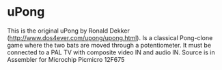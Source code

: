 # uPong

This is the original uPong by Ronald Dekker (http://www.dos4ever.com/upong/upong.html).
Is a classical Pong-clone game where the two bats are moved through a potentiometer.
It must be connected to a PAL TV with composite video IN and audio IN.
Source is in Assembler for Microchip Picmicro 12F675
